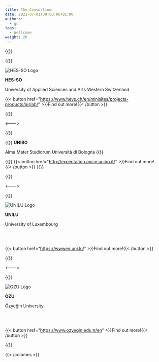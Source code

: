 ```yaml
---
title: The Consortium
date: 2021-07-01T00:00:00+01:00
authors:
  - gc
tags:
  - Wellcome
weight: 20
---
```


{{<columns>}}

{{<centered>}}

![HES-SO Logo](/hesso_logo.png)

<b>HES-SO</b>

University of Applied Sciences and Arts Western Switzerland

{{< button href="https://www.hevs.ch/en/minisites/projects-products/aislab/" >}}Find out more!{{< /button >}}

{{</centered>}}

<--->

{{<card imgsrc="/unibo_logo.png" imgalt="UNIBO Logo">}}

{{<cardbody>}}
<b>UNIBO</b>

Alma Mater Studiorum Università di Bologna
{{</cardbody>}}

{{<cardfooter>}}
{{< button href="http://expectation.apice.unibo.it/" >}}Find out more!{{< /button >}}
{{</cardfooter>}}

{{</card>}}

<--->

{{<centered>}}

![UNILU Logo](/unilu_logo.png)

<b>UNILU</b>

University of Luxembourg

</br>
</br>

{{< button href="https://wwwen.uni.lu/" >}}Find out more!{{< /button >}}

{{</centered>}}

<--->

{{<centered>}}

![OZU Logo](/ozu_logo.png)

<b>OZU</b>

Özyeğin University

</br>
</br>

{{< button href="https://www.ozyegin.edu.tr/en" >}}Find out more!{{< /button >}}

{{</centered>}}

{{< /columns >}}